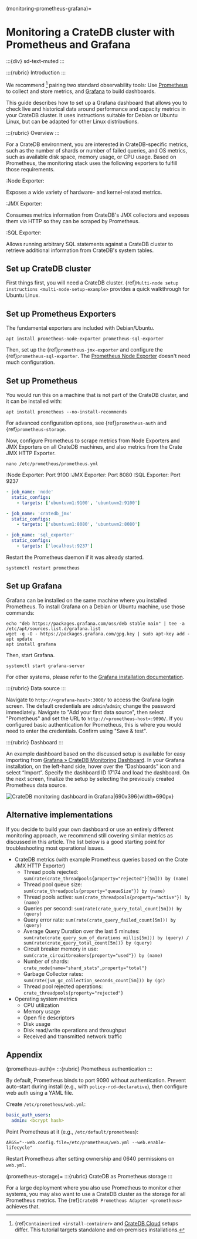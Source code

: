 (monitoring-prometheus-grafana)=
# Monitoring a CrateDB cluster with Prometheus and Grafana

:::{div} sd-text-muted
:::

:::{rubric} Introduction
:::

We recommend [^standalone] pairing two standard observability tools:
Use [Prometheus] to collect and store metrics,
and [Grafana] to build dashboards.

This guide describes how to set up a Grafana dashboard that allows you
to check live and historical data around performance and capacity
metrics in your CrateDB cluster. It uses instructions suitable for
Debian or Ubuntu Linux, but can be adapted for other Linux distributions.

[^standalone]: {ref}`Containerized <install-container>` and [CrateDB Cloud] setups differ.
  This tutorial targets standalone and on‑premises installations.

:::{rubric} Overview
:::

For a CrateDB environment, you are interested in CrateDB-specific metrics,
such as the number of shards or number of failed queries, and OS metrics,
such as available disk space, memory usage, or CPU usage.
Based on Prometheus, the monitoring stack uses the following exporters
to fulfill those requirements.

:Node Exporter:

  Exposes a wide variety of hardware- and kernel-related metrics.

:JMX Exporter:

  Consumes metrics information from CrateDB's
  JMX collectors and exposes them via HTTP so they can be scraped by Prometheus.

:SQL Exporter:

  Allows running arbitrary SQL
  statements against a CrateDB cluster to retrieve additional
  information from CrateDB's system tables.

## Set up CrateDB cluster

First things first, you will need a CrateDB cluster.
{ref}`Multi-node setup instructions <multi-node-setup-example>` provides
a quick walkthrough for Ubuntu Linux.

## Set up Prometheus Exporters

The fundamental exporters are included with Debian/Ubuntu.
```shell
apt install prometheus-node-exporter prometheus-sql-exporter
```
Then, set up the {ref}`prometheus-jmx-exporter` and configure the
{ref}`prometheus-sql-exporter`.
The [Prometheus Node Exporter] doesn't need much configuration.

## Set up Prometheus

You would run this on a machine that is not part of the CrateDB cluster,
and it can be installed with:
```shell
apt install prometheus --no-install-recommends
```
For advanced configuration options, see {ref}`prometheus-auth` and
{ref}`prometheus-storage`.

Now, configure Prometheus to scrape metrics from Node Exporters and
JMX Exporters on all CrateDB machines, and also metrics from the Crate
JMX HTTP Exporter.
```shell
nano /etc/prometheus/prometheus.yml
```

:Node Exporter: Port 9100
:JMX Exporter: Port 8080
:SQL Exporter: Port 9237

```yaml
- job_name: 'node'
  static_configs:
    - targets: ['ubuntuvm1:9100', 'ubuntuvm2:9100']

- job_name: 'cratedb_jmx'
  static_configs:
    - targets: ['ubuntuvm1:8080', 'ubuntuvm2:8080']

- job_name: 'sql_exporter'
  static_configs:
    - targets: ['localhost:9237']
```

Restart the Prometheus daemon if it was already started.
```shell
systemctl restart prometheus
```

## Set up Grafana

Grafana can be installed on the same machine where you installed Prometheus.
To install Grafana on a Debian or Ubuntu machine, use those commands:
```shell
echo "deb https://packages.grafana.com/oss/deb stable main" | tee -a /etc/apt/sources.list.d/grafana.list
wget -q -O - https://packages.grafana.com/gpg.key | sudo apt-key add -
apt update
apt install grafana
```
Then, start Grafana.
```shell
systemctl start grafana-server
```
For other systems, please refer to the [Grafana installation documentation][grafana-debian].

:::{rubric} Data source
:::

Navigate to `http://<grafana-host>:3000/` to access the Grafana login screen.
The default credentials are `admin`/`admin`; change the password immediately.
Navigate to "Add your first data source", then select "Prometheus" and set the
URL to `http://<prometheus-host>:9090/`.
If you configured basic authentication for Prometheus, this is where you
would need to enter the credentials.
Confirm using "Save & test".

:::{rubric} Dashboard
:::

An example dashboard based on the discussed setup is available for easy importing
from [Grafana » CrateDB Monitoring Dashboard].
In your Grafana installation, on the left-hand side, hover over the “Dashboards”
icon and select “Import”. Specify the dashboard ID 17174 and load the dashboard.
On the next screen, finalize the setup by selecting the previously created
Prometheus data source.

![CrateDB monitoring dashboard in Grafana|690x396](https://us1.discourse-cdn.com/flex020/uploads/crate/original/1X/0e01a3f0b8fc61ae97250fdeb2fe741f34ac7422.png){width=690px}

## Alternative implementations

If you decide to build your own dashboard or use an entirely different monitoring
approach, we recommend still covering similar metrics as discussed in this article.
The list below is a good starting point for troubleshooting most operational issues.

* CrateDB metrics (with example Prometheus queries based on the Crate JMX HTTP Exporter)
  * Thread pools rejected: `sum(rate(crate_threadpools{property="rejected"}[5m])) by (name)`
  * Thread pool queue size: `sum(crate_threadpools{property="queueSize"}) by (name)`
  * Thread pools active: `sum(crate_threadpools{property="active"}) by (name)`
  * Queries per second: `sum(rate(crate_query_total_count[5m])) by (query)`
  * Query error rate: `sum(rate(crate_query_failed_count[5m])) by (query)`
  * Average Query Duration over the last 5 minutes: `sum(rate(crate_query_sum_of_durations_millis[5m])) by (query) / sum(rate(crate_query_total_count[5m])) by (query)`
  * Circuit breaker memory in use: `sum(crate_circuitbreakers{property="used"}) by (name)`
  * Number of shards: `crate_node{name="shard_stats",property="total"}`
  * Garbage Collector rates: `sum(rate(jvm_gc_collection_seconds_count[5m])) by (gc)`
  * Thread pool rejected operations: `crate_threadpools{property="rejected"}`
* Operating system metrics
  * CPU utilization
  * Memory usage
  * Open file descriptors
  * Disk usage
  * Disk read/write operations and throughput
  * Received and transmitted network traffic

## Appendix

(prometheus-auth)=
:::{rubric} Prometheus authentication
:::

By default, Prometheus binds to port 9090 without authentication. Prevent
auto-start during install (e.g., with `policy-rcd-declarative`), then
configure web auth using a YAML file.

Create `/etc/prometheus/web.yml`:
```yaml
basic_auth_users:
  admin: <bcrypt hash>
```

Point Prometheus at it (e.g., `/etc/default/prometheus`):

```shell
ARGS="--web.config.file=/etc/prometheus/web.yml --web.enable-lifecycle"
```

Restart Prometheus after setting ownership and 0640 permissions on `web.yml`.

(prometheus-storage)=
:::{rubric} CrateDB as Prometheus storage
:::

For a large deployment where you also use Prometheus to monitor other systems,
you may also want to use a CrateDB cluster as the storage for all Prometheus
metrics. The {ref}`CrateDB Prometheus Adapter <prometheus>` achieves that.


[CrateDB Cloud]: https://cratedb.com/products/cratedb-cloud
[Grafana]: https://grafana.com/
[grafana-debian]: https://grafana.com/docs/grafana/latest/setup-grafana/installation/debian/
[Grafana » CrateDB Monitoring Dashboard]: https://grafana.com/grafana/dashboards/17174-cratedb-monitoring/
[Prometheus]: https://prometheus.io/
[Prometheus Node Exporter]: https://prometheus.io/docs/guides/node-exporter/
